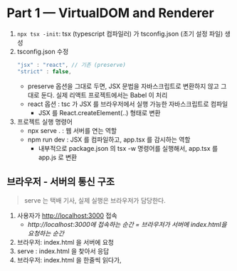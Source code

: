 # Part 1 — VirtualDOM and Renderer
1. `npx tsx -init`: tsx (typescript 컴파일러) 가 tsconfig.json (초기 설정 파일) 생성
2. tsconfig.json 수정
   ```ts
   "jsx" : "react", // 기존 (preserve)
   "strict" : false,
   ```
   - preserve 옵션을 그대로 두면, JSX 문법을 자바스크립트로 변환하지 않고 그대로 둔다. 
실제 리액트 프로젝트에서는 Babel 이 처리
    - react 옵션 : tsc 가 JSX 를 브라우저에서 실행 가능한 자바스크립트로 컴파일
      - JSX 를 React.createElement(..) 형태로 변환
3. 프로젝트 실행 명령어
   - npx serve . : 웹 서버를 연는 역할
   - npm run dev : JSX 를 컴파일하고, app.tsx 를 감시하는 역할
     - 내부적으로 package.json 의 tsx -w 명령어를 실행해서, app.tsx 를 app.js 로 변환

## 브라우저 - 서버의 통신 구조
> serve 는 택배 기사, 실제 실행은 브라우저가 담당한다.

1. 사용자가 [http://localhost:3000](http://localhost:3000/) 접속
    - *http://localhost:3000에 접속하는 순간 = 브라우저가 서버에 index.html을 요청하는 순간*
2. 브라우저: index.html 을 서버에 요청
3. serve : index.html 을 찾아서 응답
4. 브라우저: index.html 을 한줄씩 읽다가, <script> 를 만나면 서버에 app.js 를 요청
5. serve: app.js 를 전달
6. 브라우저: app.js 를 실행해서 화면을 구성

```ts
// app.js
// This will be our main app file 
// -- Library ---
const React = {};
// -- Application -- 
// React reference 를 찾아서 에러가 사라짐
const App = React.createElement("div", null, "Hello JSX!");
console.log('Hello world');
```

React 는 현재 빈 객체이므로, React.createElement( ) 함수를 호출하려 하면, 에러가 난다. 
따라서 React 안에 createElement 함수를 직접 정의했다.
- React.createElemnt( ) 역할: 가상돔 트리 객체를 반환

## DOM 
- 브라우저가 이해하고 렌더링할 수 있도록 명시된 HTML 문서 구조
- 리액트는 Virtual DOM 환경에서 동작하고, 그 결과물을 웹에서는 ReactDOM Renderer 에 전달
- Rederer 는 이를 실제 웹 페이지 화면에 렌더링 (이 때 화면에 보이게 된다)

## Lesson Learned 
리액트를 처음부터 구현해보면서, React.createElement( ) 와 render( ) 함수 각각의 역할에 대해 생각해볼 수 있었다. 그 동안 사용했던 리액트를 밑바닥부터 구현해보며, 두루뭉실하게 알고 있던 개념들이 잡히게 되어서 의미있었다.

# Part 2 - State Management & Hooks 
![image](https://github.com/user-attachments/assets/5fd685d8-5f29-4f8a-8143-c03fa706b93d)
다 하고 보니.. main 브랜치에서 작업 중이였더라구요..
다시 브랜치 수정해서 올리겠습니다 !! 

## 소감
- useState Hook 이 내부적으로 동작하는 방식에 대해 생각해볼 수 있었습니다.
- 리액트에서 전역 상태 배열이 존재하고, useState( ) 호출이 상태 배열의 인덱스를 참조하므로, 각각 독립적인 상태를 가진다는 점이 가장 흥미로웠습니다.
- 마지막 5번에서 `if a condition skips a useState call between renders or a loop introduces more useState call than originally intended.` 이 부분은 잘 이해가 가지 않아서 스터디 이후 추가적으로 공부를 더 해보려 합니다.

# Part 3 - React Suspense & Concurrent Mode

## 소감
### React Suspense ↔ Next.js 의 Suspense 활용
이전 프로젝트에서 Next.js 의 서버 컴포넌트에서 Suspense 로 비동기 컴포넌트 (폼) 을 감싸 CSR bailout 빌드 에러 해결하기 위해 사용했습니다. 그래서 비동기 작업을 처리해주고, fallback UI 를 표시해주어 성능 최적화와 UX 경험을 올리기 위한 방법이라고만 이해했습니다. 
이번 기회를 통해, React.Suspense API 는 사용 환경 (브라우저/서버) 에 따라 동작 방식이 달라지는 API 라는 점을 배울 수 있었습니다. 

### Susepense 의 동작 원리
Suspense 의 동작 원리가, 
컴폰너트 렌더링 > Promise throw > 렌더링 중단 / 대기 > 다시 렌더링 시작이라는 점을 배웠습니다

```text
1. 컴포넌트가 렌더링 중 데이터가 필요함을 발견
2. 컴포넌트가 Promise 를 throw
3. 리액트가 이를 감지하고 렌더링을 중단
4. <Suspense fallback> 컴포넌트 표시
5. Promise 가 완료되면 처음부터 다시 렌더링
``` 

### 동시성 모드, Concurrent mode
이번에 동시성 모드를 처음 들어봤습니다 😅
- 리액트의 렌더링, 자바스크립트 싱글 스레드 모두 동기 작업이라, 작업 하나가 오래 걸리면 그 다음 작업을 할 수 없는 문제
- 예시 : 렌더링이 끝나기 이전에는, 사용자 인터렉션이 불가능 > UX 에 좋지 않음
- 해결 : 렌더링 엔진을 변경하고, 스케쥴러를 이용해 우선순위에 따라 급한 작업 먼저 처리

이 괒어을 구현한 게 동시성 모드라고 이해했습니다 ! 
- 이해 되지 않은 내용 : `ReactDOM.render를 통한 lagacy mode와 createRoot를 통한 concurrent mode를 선택할 수 있게 하였다.` 

# Part 4— Server Side Rendering and its Challenges
## 소감
ReactSSR 을 직접 구현해보면서 서버와 클라이언트 환경의 차이에 대해서 실감할 수 있었습니다. 
BrowserRouter 을 StaticRouter 로 교체하는 내용이나, .hydrateRoot(React18+) 를 이용해 직접 하이드레이션을 적용해보면서 리액트가 자동으로 처리해주는 부분이 많다는 걸 다시 한번 깨달았습니다. 
<br/>
또 이전까지 tailwind 만 사용했어서 styled-components 는 다소 생소했는데, 
서버에서 스타일을 추출하여 html 에 직접 포함시킬 수 있다는 점이 신기했습니다 ! 
<br/>
리액트의 하이드레이션 과정이 서버/클라이언트 사이 차이가 있다는 점이 제일 흥미로웠어서, 스터디가 끝나면 리액트 외 다른 라이브러리들은 어떻게 이 과정을 처리하는지 공부해보고 싶습니다 👨🏻‍💻
